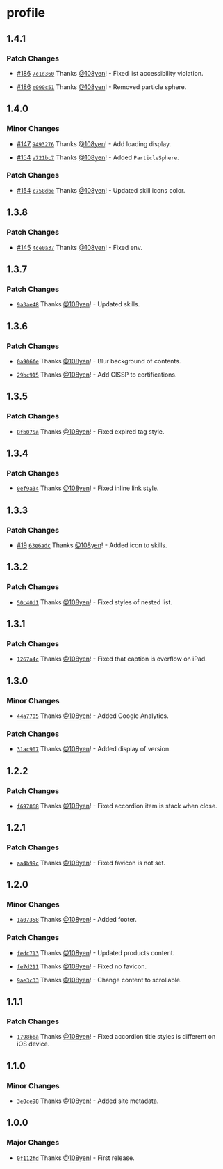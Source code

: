 # profile

## 1.4.1

### Patch Changes

- [#186](https://github.com/108yen/profile/pull/186) [`7c1d360`](https://github.com/108yen/profile/commit/7c1d360f0453260ca32b35e981b6fe59c3de2bea) Thanks [@108yen](https://github.com/108yen)! - Fixed list accessibility violation.

- [#186](https://github.com/108yen/profile/pull/186) [`e090c51`](https://github.com/108yen/profile/commit/e090c512ae6de5729deac3d01532b91626a9f20b) Thanks [@108yen](https://github.com/108yen)! - Removed particle sphere.

## 1.4.0

### Minor Changes

- [#147](https://github.com/108yen/profile/pull/147) [`9493276`](https://github.com/108yen/profile/commit/9493276b779bfb9dbac259dbf10bef9589cfaf4e) Thanks [@108yen](https://github.com/108yen)! - Add loading display.

- [#154](https://github.com/108yen/profile/pull/154) [`a721bc7`](https://github.com/108yen/profile/commit/a721bc721fd19cf862e448bb1f9324511dfbd448) Thanks [@108yen](https://github.com/108yen)! - Added `ParticleSphere`.

### Patch Changes

- [#154](https://github.com/108yen/profile/pull/154) [`c758dbe`](https://github.com/108yen/profile/commit/c758dbe9069f6be538c9cdb52489b396d688bcfb) Thanks [@108yen](https://github.com/108yen)! - Updated skill icons color.

## 1.3.8

### Patch Changes

- [#145](https://github.com/108yen/profile/pull/145) [`4ce0a37`](https://github.com/108yen/profile/commit/4ce0a376cd41afae2df1e0effe72a528382a0c94) Thanks [@108yen](https://github.com/108yen)! - Fixed env.

## 1.3.7

### Patch Changes

- [`9a3ae48`](https://github.com/108yen/profile/commit/9a3ae48b4edc04d5e47f7b8e7c8bf7de54736428) Thanks [@108yen](https://github.com/108yen)! - Updated skills.

## 1.3.6

### Patch Changes

- [`0a906fe`](https://github.com/108yen/profile/commit/0a906feda4797f1e07f47ebc76ba176528e148b7) Thanks [@108yen](https://github.com/108yen)! - Blur background of contents.

- [`29bc915`](https://github.com/108yen/profile/commit/29bc9151c540a09a5a91a2e15f07021dd84b2c7f) Thanks [@108yen](https://github.com/108yen)! - Add CISSP to certifications.

## 1.3.5

### Patch Changes

- [`8fb075a`](https://github.com/108yen/profile/commit/8fb075a5b31a30f8e27b1c94bd96f777f9b041db) Thanks [@108yen](https://github.com/108yen)! - Fixed expired tag style.

## 1.3.4

### Patch Changes

- [`0ef9a34`](https://github.com/108yen/profile/commit/0ef9a348feb93fdfa4d9803461f5d2c39831e552) Thanks [@108yen](https://github.com/108yen)! - Fixed inline link style.

## 1.3.3

### Patch Changes

- [#19](https://github.com/108yen/profile/pull/19) [`63e6adc`](https://github.com/108yen/profile/commit/63e6adcb0b6d7d165791a31fcfd09aab4e74effa) Thanks [@108yen](https://github.com/108yen)! - Added icon to skills.

## 1.3.2

### Patch Changes

- [`50c40d1`](https://github.com/108yen/profile/commit/50c40d11938fc7cfb5ce84b1f691a216a9b3ebca) Thanks [@108yen](https://github.com/108yen)! - Fixed styles of nested list.

## 1.3.1

### Patch Changes

- [`1267a4c`](https://github.com/108yen/profile/commit/1267a4c4aaee3812d42eab57eeb05742ea13dcbc) Thanks [@108yen](https://github.com/108yen)! - Fixed that caption is overflow on iPad.

## 1.3.0

### Minor Changes

- [`44a7705`](https://github.com/108yen/profile/commit/44a7705555286f82cecf867875e6990ed27b5cfa) Thanks [@108yen](https://github.com/108yen)! - Added Google Analytics.

### Patch Changes

- [`31ac907`](https://github.com/108yen/profile/commit/31ac907099a2802f3ae9a7986827f28733d4e3af) Thanks [@108yen](https://github.com/108yen)! - Added display of version.

## 1.2.2

### Patch Changes

- [`f697868`](https://github.com/108yen/profile/commit/f69786840c916c2f6e1839513ac26c4c6c3607c8) Thanks [@108yen](https://github.com/108yen)! - Fixed accordion item is stack when close.

## 1.2.1

### Patch Changes

- [`aa4b99c`](https://github.com/108yen/profile/commit/aa4b99cee1aeb5c59308648e709c993e80b3d7aa) Thanks [@108yen](https://github.com/108yen)! - Fixed favicon is not set.

## 1.2.0

### Minor Changes

- [`1a07358`](https://github.com/108yen/profile/commit/1a073586e883dbdc31b1add5eb39623f42ac25cb) Thanks [@108yen](https://github.com/108yen)! - Added footer.

### Patch Changes

- [`fedc713`](https://github.com/108yen/profile/commit/fedc71319c30e09d4b5fe2ce1cdc67ae53f6fceb) Thanks [@108yen](https://github.com/108yen)! - Updated products content.

- [`fe7d211`](https://github.com/108yen/profile/commit/fe7d211ee39bafb6f26f37f24dd9b082ab829c6e) Thanks [@108yen](https://github.com/108yen)! - Fixed no favicon.

- [`9ae3c33`](https://github.com/108yen/profile/commit/9ae3c33d5696275c16561e4d838c577abcaae82d) Thanks [@108yen](https://github.com/108yen)! - Change content to scrollable.

## 1.1.1

### Patch Changes

- [`1798bba`](https://github.com/108yen/profile/commit/1798bbadab49b01ceeee599fc30423d9a30c8c91) Thanks [@108yen](https://github.com/108yen)! - Fixed accordion title styles is different on iOS device.

## 1.1.0

### Minor Changes

- [`3e0ce98`](https://github.com/108yen/profile/commit/3e0ce988a7fcef02331f14d4c684b233d5b69cc3) Thanks [@108yen](https://github.com/108yen)! - Added site metadata.

## 1.0.0

### Major Changes

- [`0f112fd`](https://github.com/108yen/profile/commit/0f112fda3758c662b885685375d068e65966ab91) Thanks [@108yen](https://github.com/108yen)! - First release.
